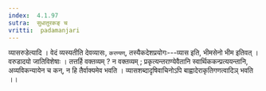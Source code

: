 ```yaml
---
index:  4.1.97
sutra:  सुधातुरकङ् च
vritti:  padamanjari
---
```


व्यासरुडेत्यादि । वेदं व्यस्यतीति देवव्यासः, `करण्यण्`, तस्यैकदेशप्रयोगः---व्यास इति, भीमसेनो भीम इतिवत् । वरुडादयो जातिविशेषाः । तत्तर्हि वक्तव्यम् ? न वक्तव्यम् ; प्रकृत्यन्तराण्येवैतानि स्वार्थिककन्प्रत्ययन्तानि, अव्यविकन्यायेन च कन्, न हि तैर्वाक्यमेव भवति । व्यासशब्दादृषिवाचिनोऽपि बाह्वादेराकृतिगणत्वादिञ् भवति ।।
